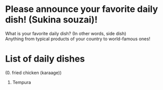# Please announce your favorite daily dish! (Sukina souzai)!
What is your favorite daily dish? (In other words, side dish)  
Anything from typical products of your country to world-famous ones!

# List of daily dishes
(0. fried chicken (karaage))
1. Tempura
